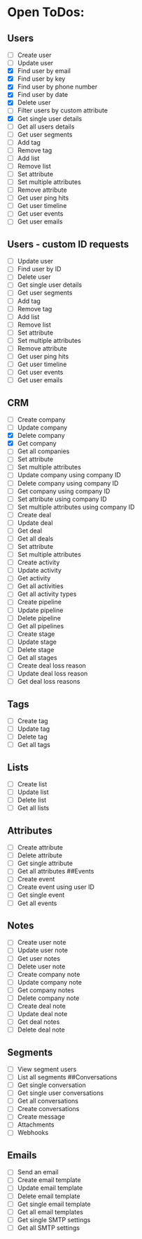 # Open ToDos:
## Users
* [ ] Create user
* [ ] Update user
* [x] Find user by email
* [x] Find user by key
* [x] Find user by phone number
* [x] Find user by date
* [x] Delete user
* [ ] Filter users by custom attribute
* [x] Get single user details
* [ ] Get all users details
* [ ] Get user segments
* [ ] Add tag
* [ ] Remove tag
* [ ] Add list
* [ ] Remove list
* [ ] Set attribute
* [ ] Set multiple attributes
* [ ] Remove attribute
* [ ] Get user ping hits
* [ ] Get user timeline
* [ ] Get user events
* [ ] Get user emails
## Users - custom ID requests
* [ ] Update user
* [ ] Find user by ID
* [ ] Delete user
* [ ] Get single user details
* [ ] Get user segments
* [ ] Add tag
* [ ] Remove tag
* [ ] Add list
* [ ] Remove list
* [ ] Set attribute
* [ ] Set multiple attributes
* [ ] Remove attribute
* [ ] Get user ping hits
* [ ] Get user timeline
* [ ] Get user events
* [ ] Get user emails
## CRM
* [ ] Create company
* [ ] Update company
* [x] Delete company
* [x] Get company
* [ ] Get all companies
* [ ] Set attribute
* [ ] Set multiple attributes
* [ ] Update company using company ID
* [ ] Delete company using company ID
* [ ] Get company using company ID
* [ ] Set attribute using company ID
* [ ] Set multiple attributes using company ID
* [ ] Create deal
* [ ] Update deal
* [ ] Get deal
* [ ] Get all deals
* [ ] Set attribute
* [ ] Set multiple attributes
* [ ] Create activity
* [ ] Update activity
* [ ] Get activity
* [ ] Get all activities
* [ ] Get all activity types
* [ ] Create pipeline
* [ ] Update pipeline
* [ ] Delete pipeline
* [ ] Get all pipelines
* [ ] Create stage
* [ ] Update stage
* [ ] Delete stage
* [ ] Get all stages
* [ ] Create deal loss reason
* [ ] Update deal loss reason
* [ ] Get deal loss reasons
## Tags
* [ ] Create tag
* [ ] Update tag
* [ ] Delete tag
* [ ] Get all tags
## Lists
* [ ] Create list
* [ ] Update list
* [ ] Delete list
* [ ] Get all lists
## Attributes
* [ ] Create attribute
* [ ] Delete attribute
* [ ] Get single attribute
* [ ] Get all attributes
##Events
* [ ] Create event
* [ ] Create event using user ID
* [ ] Get single event
* [ ] Get all events
## Notes
* [ ] Create user note
* [ ] Update user note
* [ ] Get user notes
* [ ] Delete user note
* [ ] Create company note
* [ ] Update company note
* [ ] Get company notes
* [ ] Delete company note
* [ ] Create deal note
* [ ] Update deal note
* [ ] Get deal notes
* [ ] Delete deal note
## Segments
* [ ] View segment users
* [ ] List all segments
##Conversations
* [ ] Get single conversation
* [ ] Get single user conversations
* [ ] Get all conversations
* [ ] Create conversations
* [ ] Create message
* [ ] Attachments
* [ ] Webhooks
## Emails
* [ ] Send an email
* [ ] Create email template
* [ ] Update email template
* [ ] Delete email template
* [ ] Get single email template
* [ ] Get all email templates
* [ ] Get single SMTP settings
* [ ] Get all SMTP settings
